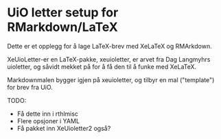 # UiO letter setup for RMarkdown/LaTeX

Dette er et opplegg for å lage LaTeX-brev med XeLaTeX og RMArkdown.

XeUioLetter-er en LaTeX-pakke, xeuioletter, er arvet fra Dag Langmyhrs uioletter, og såvidt mekket på for å få den til å funke med XeLaTeX.

Markdownmalen bygger igjen på xeuioletter, og tilbyr en mal ("template") for brev fra UiO.

TODO:
- Få dette inn i rthlmisc
- Flere opsjoner i YAML
- Få pakket inn XeUioletter2 også?

